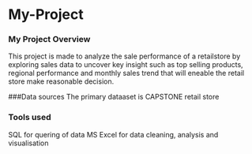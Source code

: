 # My-Project

### My Project Overview
This project is made to analyze the  sale performance of a retailstore by exploring 
sales data to uncover key insight such as top selling products, regional performance and monthly sales
trend that will eneable the retail store make reasonable decision.

###Data sources
The primary dataaset is CAPSTONE retail store

###  Tools used 
SQL for quering of data
MS Excel for data cleaning, analysis and visualisation

